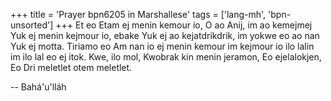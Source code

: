 +++
title = 'Prayer bpn6205 in Marshallese'
tags = ['lang-mh', 'bpn-unsorted']
+++
Et eo Etam ej menin kemour io, O ao Anij, im ao kemejmej Yuk ej menin kejmour io, ebake Yuk ej ao kejatdrikdrik, im yokwe eo ao nan Yuk ej motta. Tiriamo eo Am nan io ej menin kemour im kejmour io ilo lalin im ilo lal eo ej itok. Kwe, ilo mol, Kwobrak kin menin jeramon, Eo ejelalokjen, Eo Dri meletlet otem meletlet.

-- Bahá'u'lláh
